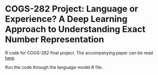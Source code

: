 # COGS-282 Project: Language or Experience? A Deep Learning Approach to Understanding Exact Number Representation

R code for COGS-282 final project. The accompanying paper can be read [here](https://docs.google.com/document/d/1m7z4OxGKB-1NKdaIzfMfQk-iT_Qid9_aDeLuWmhQses/edit?usp=sharing).

Run the code through the language-model.R file.
